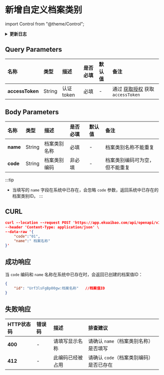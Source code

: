 # 新增自定义档案类别

import Control from "@theme/Control";

<Control
method="POST"
url="/api/openapi/v1/dimensions"
/>

<details>
  <summary><b>更新日志</b></summary>
  <div>

  [**0.7.143**](/docs/open-api/notice/update-log#07143) -> 🆕 新增了本接口。<br/>

  </div>
</details>

## Query Parameters

| 名称 | 类型 | 描述 | 是否必填 | 默认值 | 备注 |
| :--- | :--- | :--- | :--- |:--- | :--- |
| **accessToken** | String | 认证token | 必填 | - | 通过 [获取授权](/docs/open-api/getting-started/auth) 获取 `accessToken` |

## Body Parameters

| 名称 | 类型 | 描述 | 是否必填 | 默认值 | 备注 |
| :--- | :--- | :--- | :--- |:--- | :--- |
| **name**              | String  | 档案类别名称	    | 必填  | - | 档案类别名称不能重复 |
| **code**              | String  | 档案类别编码	    | 非必填 | - | 档案类别编码可为空，但不能重复 |

:::tip
- 当填写的 `name` 字段在系统中已存在，会忽略 `code` 参数，返回系统中已存在的档案类别ID。
:::

## CURL
```json
curl --location --request POST 'https://app.ekuaibao.com/api/openapi/v1/dimensions?accessToken=ID_3mBvtR901YM:Urf3lsFgBp00gw' \
--header 'Content-Type: application/json' \
--data-raw '{
    "code":"01",
    "name":" 档案名称"
}'
```

## 成功响应
当 `code` 编码和 `name` 名称在系统中已存在时，会返回已创建的档案值ID：
```json
{
    "id": "Urf3lsFgBp00gw:档案名称"   //档案值ID
}
```

## 失败响应

| HTTP状态码 | 错误码 | 描述 | 排查建议 |
| :--- | :--- | :--- | :--- |
| **400** | - | 请填写显示名称   | 请确认 `name`（档案类别名称）是否填写 | 
| **412** | - | 此编码已经被占用 | 请确认 `code`（档案类别编码）是否已存在 | 


















